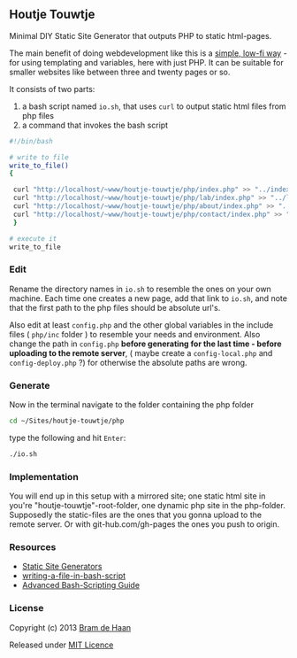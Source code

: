 ## Houtje Touwtje

Minimal DIY Static Site Generator that outputs PHP to static html-pages. 

The main benefit of doing webdevelopment like this is a [simple, low-fi way](http://arthur.van-dam.net/2005/06/houtje-touwtje) - for using templating and variables, here with just PHP. It can be suitable for smaller websites like between three and twenty pages or so.

It consists of two parts:

1. a bash script named `io.sh`, that uses `curl` to output static html files from php files
2. a command that invokes the bash script

```bash
#!/bin/bash

# write to file
write_to_file()
{

 curl "http://localhost/~www/houtje-touwtje/php/index.php" >> "../index.html"
 curl "http://localhost/~www/houtje-touwtje/php/lab/index.php" >> "../lab/index.html"
 curl "http://localhost/~www/houtje-touwtje/php/about/index.php" >> "../about/index.html"
 curl "http://localhost/~www/houtje-touwtje/php/contact/index.php" >> "../contact/index.html"
 }

# execute it
write_to_file
```

### Edit
Rename the directory names in `io.sh` to resemble the ones on your own machine. Each time one creates a new page, add that link to `io.sh`, and note that the first path to the php files should be absolute url's.

Also edit at least `config.php` and the other global variables in the include files ( `php/inc` folder ) to resemble your needs and environment. Also change the path in `config.php` **before generating for the last time - before uploading to the remote server**, ( maybe create a `config-local.php` and `config-deploy.php` ?) for otherwise the absolute paths are wrong.

### Generate
Now in the terminal navigate to the folder containing the php folder

```bash
cd ~/Sites/houtje-touwtje/php
```
type the following and hit `Enter`:

```bash
./io.sh
```

### Implementation
You will end up in this setup with a mirrored site; one static html site in you're "houtje-touwtje"-root-folder, one dynamic php site in the php-folder. Supposedly the static-files are the ones that you gonna upload to the remote server. Or with git-hub.com/gh-pages the ones you push to origin.  

### Resources
* [Static Site Generators](http://blog.millermedeiros.com/static-site-generators/)
* [writing-a-file-in-bash-script](http://stackoverflow.com/questions/14637284/writing-a-file-in-bash-script)
* [Advanced Bash-Scripting Guide](http://www.tldp.org/LDP/abs/html/io-redirection.html)

### License

Copyright (c) 2013 [Bram de Haan](http://atelierbramdehaan.nl/)

Released under [MIT Licence](http://atelierbram.mit-license.org)

